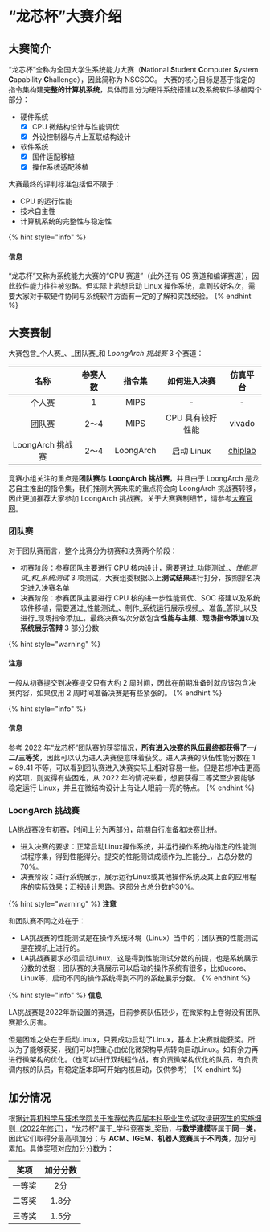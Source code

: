 # “龙芯杯”大赛介绍

## 大赛简介

“龙芯杯”全称为全国大学生系统能力大赛（**N**ational **S**tudent **C**omputer **S**ystem **C**apability **C**hallenge），因此简称为 NSCSCC。 大赛的核心目标是基于指定的指令集构建**完整的计算机系统**，具体而言分为硬件系统搭建以及系统软件移植两个部分：

* 硬件系统
  * [x] CPU 微结构设计与性能调优
  * [x] 外设控制器与片上互联结构设计
* 软件系统
  * [x] 固件适配移植
  * [x] 操作系统适配移植

大赛最终的评判标准包括但不限于：

* CPU 的运行性能
* 技术自主性
* 计算机系统的完整性与稳定性

{% hint style="info" %}
#### 信息

“龙芯杯”又称为系统能力大赛的“CPU 赛道”（此外还有 OS 赛道和编译赛道），因此软件能力往往被忽略。但实际上若想启动 Linux 操作系统，拿到较好名次，需要大家对于软硬件协同与系统软件方面有一定的了解和实践经验。
{% endhint %}

## 大赛赛制

大赛包含_个人赛_、_团队赛_和 _LoongArch 挑战赛_ 3 个赛道：

|       名称      | 参赛人数 |    指令集    |   如何进入决赛   |                        仿真平台                       |
| :-----------: | :--: | :-------: | :--------: | :-----------------------------------------------: |
|      个人赛      |   1  |    MIPS   |      -     |                         -                         |
|      团队赛      |  2～4 |    MIPS   | CPU 具有较好性能 |                       vivado                      |
| LoongArch 挑战赛 |  2～4 | LoongArch |  启动 Linux  | [chiplab](https://gitee.com/loongson-edu/chiplab) |

竞赛小组关注的重点是**团队赛**与 **LoongArch 挑战赛**，并且由于 LoongArch 是龙芯自主推出的指令集，我们推测大赛未来的重点将会向 LoongArch 挑战赛转移，因此更加推荐大家参加 LoongArch 挑战赛。关于大赛赛制细节，请参考[大赛官网](http://www.nscscc.com)。

### 团队赛

对于团队赛而言，整个比赛分为初赛和决赛两个阶段：

* 初赛阶段：参赛团队主要进行 CPU 核内设计，需要通过_功能测试_、_性能测试_和_系统测试_ 3 项测试，大赛组委根据以上**测试结果**进行打分，按照排名决定进入决赛名单
* 决赛阶段：参赛团队主要进行 CPU 核的进一步性能调优、SOC 搭建以及系统软件移植，需要通过_性能测试_、制作_系统运行展示视频_、准备_答辩_以及进行_现场指令添加_，最终决赛名次分数包含**性能与主频**、**现场指令添加**以及**系统展示答辩** 3 部分分数

{% hint style="warning" %}
#### 注意

一般从初赛提交到决赛提交只有大约 2 周时间，因此在前期准备时就应该包含决赛内容，如果仅用 2 周时间准备决赛是有些紧张的。
{% endhint %}

{% hint style="info" %}
#### 信息

参考 2022 年“龙芯杯”团队赛的获奖情况，**所有进入决赛的队伍最终都获得了一/二/三等奖**，因此可以认为进入决赛便意味着获奖。进入决赛的队伍性能分数在 1 \~ 89.41 不等，可以看到团队赛进入决赛实际上相对容易一些。但是若想冲击更高的奖项，则变得有些困难，从 2022 年的情况来看，想要获得二等奖至少要能够稳定运行 Linux，并且在微结构设计上有让人眼前一亮的特点。
{% endhint %}

### LoongArch 挑战赛

LA挑战赛没有初赛，时间上分为两部分，前期自行准备和决赛比拼。

* 进入决赛的要求：正常启动Linux操作系统，并运行操作系统内指定的性能测试程序集，得到性能得分。提交的性能测试成绩作为_性能分_，占总分数的70%。
* 决赛阶段：进行系统展示，展示运行Linux或其他操作系统及其上面的应用程序的实际效果；汇报设计思路。这部分占总分数的30%。

{% hint style="warning" %}
**注意**

和团队赛不同之处在于：

* LA挑战赛的性能测试是在操作系统环境（Linux）当中的；团队赛的性能测试是在裸机上进行的。
* LA挑战赛要求必须启动Linux，这是得到性能测试分数的前提，也是系统展示分数的依据；团队赛的决赛展示可以启动的操作系统有很多，比如ucore、Linux等，启动不同的操作系统得到不同的系统展示分数。
{% endhint %}

{% hint style="info" %}
**信息**

LA挑战赛是2022年新设置的赛道，目前参赛队伍较少，在微架构上卷得没有团队赛那么厉害。

但是困难之处在于启动Linux，只要成功启动了Linux，基本上决赛就能获奖。所以为了能够获奖，我们可以把重心由优化微架构早点转向启动Linux。如有余力再进行微架构的优化。（也可以进行双线程作战，有负责微架构优化的队员，有负责调内核的队员，有稳定版本即可开始内核启动，仅供参考）
{% endhint %}

## 加分情况

根据[计算机科学与技术学院关于推荐优秀应届本科毕业生免试攻读研究生的实施细则（2022年修订）](https://scce.ucas.ac.cn/index.php/zh-CN/tzgg/3338-2022-8)，“龙芯杯”属于_学科竞赛类_奖励，与**数学建模**等属于**同一类**，因此它们取得分最高项加分；与 **ACM、IGEM、机器人竞赛**属于**不同类**，加分可累加。具体奖项对应加分分数为：

|  奖项 | 加分分数 |
| :-: | :--: |
| 一等奖 |  2分  |
| 二等奖 | 1.8分 |
| 三等奖 | 1.5分 |

